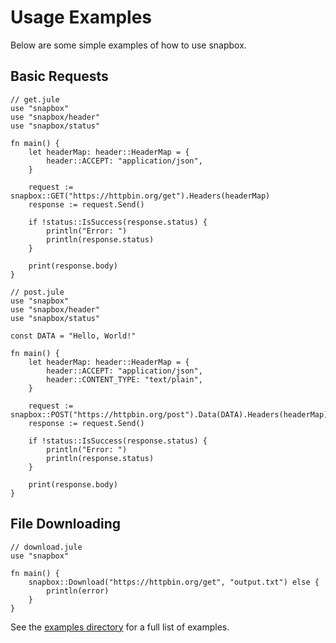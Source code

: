 # Usage Examples
Below are some simple examples of how to use snapbox.

## Basic Requests
```jule
// get.jule
use "snapbox"
use "snapbox/header"
use "snapbox/status"

fn main() {
	let headerMap: header::HeaderMap = {
		header::ACCEPT: "application/json",
	}

	request := snapbox::GET("https://httpbin.org/get").Headers(headerMap)
	response := request.Send()

	if !status::IsSuccess(response.status) {
		println("Error: ")
		println(response.status)
	}

	print(response.body)
}

// post.jule
use "snapbox"
use "snapbox/header"
use "snapbox/status"

const DATA = "Hello, World!"

fn main() {
	let headerMap: header::HeaderMap = {
		header::ACCEPT: "application/json",
		header::CONTENT_TYPE: "text/plain",
	}

	request := snapbox::POST("https://httpbin.org/post").Data(DATA).Headers(headerMap)
	response := request.Send()

	if !status::IsSuccess(response.status) {
		println("Error: ")
		println(response.status)
	}

	print(response.body)
}
```

## File Downloading
```jule
// download.jule
use "snapbox"

fn main() {
	snapbox::Download("https://httpbin.org/get", "output.txt") else {
		println(error)
	}
}
```
See the [examples directory] for a full list of examples.

[examples directory]: https://github.com/adamperkowski/snapbox/tree/main/examples
